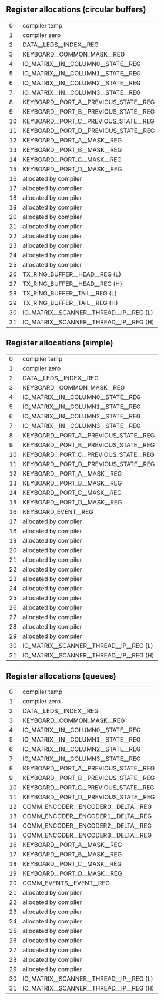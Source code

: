 ## Register allocations (circular buffers)

|    |                                                                 |
|----|-----------------------------------------------------------------|
|  0 | compiler temp                                                   |
|  1 | compiler zero                                                   |
|  2 | DATA__LEDS__INDEX__REG                                          |
|  3 | KEYBOARD__COMMON_MASK__REG                                      |
|  4 | IO_MATRIX__IN__COLUMN0__STATE__REG                              |
|  5 | IO_MATRIX__IN__COLUMN1__STATE__REG                              |
|  6 | IO_MATRIX__IN__COLUMN2__STATE__REG                              |
|  7 | IO_MATRIX__IN__COLUMN3__STATE__REG                              |
|  8 | KEYBOARD__PORT_A__PREVIOUS_STATE__REG                           |
|  9 | KEYBOARD__PORT_B__PREVIOUS_STATE__REG                           |
| 10 | KEYBOARD__PORT_C__PREVIOUS_STATE__REG                           |
| 11 | KEYBOARD__PORT_D__PREVIOUS_STATE__REG                           |
| 12 | KEYBOARD__PORT_A__MASK__REG                                     |
| 13 | KEYBOARD__PORT_B__MASK__REG                                     |
| 14 | KEYBOARD__PORT_C__MASK__REG                                     |
| 15 | KEYBOARD__PORT_D__MASK__REG                                     |
| 16 | allocated by compiler                                           |
| 17 | allocated by compiler                                           |
| 18 | allocated by compiler                                           |
| 19 | allocated by compiler                                           |
| 20 | allocated by compiler                                           |
| 21 | allocated by compiler                                           |
| 22 | allocated by compiler                                           |
| 23 | allocated by compiler                                           |
| 24 | allocated by compiler                                           |
| 25 | allocated by compiler                                           |
| 26 | TX_RING_BUFFER__HEAD__REG (L)                                   |
| 27 | TX_RING_BUFFER__HEAD__REG (H)                                   |
| 28 | TX_RING_BUFFER__TAIL__REG (L)                                   |
| 29 | TX_RING_BUFFER__TAIL__REG (H)                                   |
| 30 | IO_MATRIX__SCANNER__THREAD__IP__REG (L)                         |
| 31 | IO_MATRIX__SCANNER__THREAD__IP__REG (H)                         |


## Register allocations (simple)

|    |                                                                 |
|----|-----------------------------------------------------------------|
|  0 | compiler temp                                                   |
|  1 | compiler zero                                                   |
|  2 | DATA__LEDS__INDEX__REG                                          |
|  3 | KEYBOARD__COMMON_MASK__REG                                      |
|  4 | IO_MATRIX__IN__COLUMN0__STATE__REG                              |
|  5 | IO_MATRIX__IN__COLUMN1__STATE__REG                              |
|  6 | IO_MATRIX__IN__COLUMN2__STATE__REG                              |
|  7 | IO_MATRIX__IN__COLUMN3__STATE__REG                              |
|  8 | KEYBOARD__PORT_A__PREVIOUS_STATE__REG                           |
|  9 | KEYBOARD__PORT_B__PREVIOUS_STATE__REG                           |
| 10 | KEYBOARD__PORT_C__PREVIOUS_STATE__REG                           |
| 11 | KEYBOARD__PORT_D__PREVIOUS_STATE__REG                           |
| 12 | KEYBOARD__PORT_A__MASK__REG                                     |
| 13 | KEYBOARD__PORT_B__MASK__REG                                     |
| 14 | KEYBOARD__PORT_C__MASK__REG                                     |
| 15 | KEYBOARD__PORT_D__MASK__REG                                     |
| 16 | KEYBOARD_EVENT__REG                                             |
| 17 | allocated by compiler                                           |
| 18 | allocated by compiler                                           |
| 19 | allocated by compiler                                           |
| 20 | allocated by compiler                                           |
| 21 | allocated by compiler                                           |
| 22 | allocated by compiler                                           |
| 23 | allocated by compiler                                           |
| 24 | allocated by compiler                                           |
| 25 | allocated by compiler                                           |
| 26 | allocated by compiler                                           |
| 27 | allocated by compiler                                           |
| 28 | allocated by compiler                                           |
| 29 | allocated by compiler                                           |
| 30 | IO_MATRIX__SCANNER__THREAD__IP__REG (L)                         |
| 31 | IO_MATRIX__SCANNER__THREAD__IP__REG (H)                         |


## Register allocations (queues)

|    |                                                                 |
|----|-----------------------------------------------------------------|
|  0 | compiler temp                                                   |
|  1 | compiler zero                                                   |
|  2 | DATA__LEDS__INDEX__REG                                          |
|  3 | KEYBOARD__COMMON_MASK__REG                                      |
|  4 | IO_MATRIX__IN__COLUMN0__STATE__REG                              |
|  5 | IO_MATRIX__IN__COLUMN1__STATE__REG                              |
|  6 | IO_MATRIX__IN__COLUMN2__STATE__REG                              |
|  7 | IO_MATRIX__IN__COLUMN3__STATE__REG                              |
|  8 | KEYBOARD__PORT_A__PREVIOUS_STATE__REG                           |
|  9 | KEYBOARD__PORT_B__PREVIOUS_STATE__REG                           |
| 10 | KEYBOARD__PORT_C__PREVIOUS_STATE__REG                           |
| 11 | KEYBOARD__PORT_D__PREVIOUS_STATE__REG                           |
| 12 | COMM_ENCODER__ENCODER0__DELTA__REG                              |
| 13 | COMM_ENCODER__ENCODER1__DELTA__REG                              |
| 14 | COMM_ENCODER__ENCODER2__DELTA__REG                              |
| 15 | COMM_ENCODER__ENCODER3__DELTA__REG                              |
| 16 | KEYBOARD__PORT_A__MASK__REG                                     |
| 17 | KEYBOARD__PORT_B__MASK__REG                                     |
| 18 | KEYBOARD__PORT_C__MASK__REG                                     |
| 19 | KEYBOARD__PORT_D__MASK__REG                                     |
| 20 | COMM_EVENTS__EVENT__REG                                         |
| 21 | allocated by compiler                                           |
| 22 | allocated by compiler                                           |
| 23 | allocated by compiler                                           |
| 24 | allocated by compiler                                           |
| 25 | allocated by compiler                                           |
| 26 | allocated by compiler                                           |
| 27 | allocated by compiler                                           |
| 28 | allocated by compiler                                           |
| 29 | allocated by compiler                                           |
| 30 | IO_MATRIX__SCANNER__THREAD__IP__REG (L)                         |
| 31 | IO_MATRIX__SCANNER__THREAD__IP__REG (H)                         |
